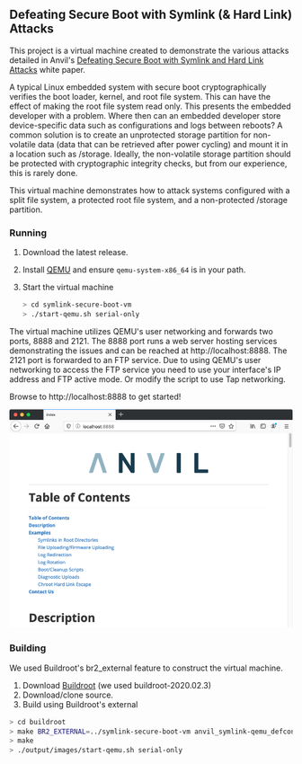 ## Defeating Secure Boot with Symlink (& Hard Link) Attacks

This project is a virtual machine created to demonstrate the various attacks detailed in Anvil's [Defeating Secure Boot with Symlink and Hard Link Attacks]() white paper.

A typical Linux embedded system with secure boot cryptographically verifies the boot loader, kernel, and root file system. This can have the effect of making the root file system read only. This presents the embedded developer with a problem. Where then can an embedded developer store device-specific data such as configurations and logs between reboots? A common solution is to create an unprotected storage partition for non-volatile data (data that can be retrieved after power cycling) and mount it in a location such as /storage. Ideally, the non-volatile storage partition should be protected with cryptographic integrity checks, but from our experience, this is rarely done.

This virtual machine demonstrates how to attack systems configured with a split file system, a protected root file system, and a non-protected /storage partition.

### Running

1. Download the latest release.

2. Install [QEMU](https://www.qemu.org) and ensure `qemu-system-x86_64` is in your path.

3. Start the virtual machine

   ```sh
   > cd symlink-secure-boot-vm
   > ./start-qemu.sh serial-only
   ```

The virtual machine utilizes QEMU's user networking and forwards two ports, 8888 and 2121. The 8888 port runs a web server hosting services demonstrating the issues and can be reached at http://localhost:8888. The 2121 port is forwarded to an FTP service. Due to using QEMU's user networking to access the FTP service you need to use your interface's IP address and FTP active mode. Or modify the script to use Tap networking.

Browse to http://localhost:8888 to get started!

![screenshot](screenshot.png)

### Building

We used Buildroot's br2_external feature to construct the virtual machine.

1. Download [Buildroot](https://buildroot.org/download.html) (we used buildroot-2020.02.3)
2. Download/clone source.
3. Build using Buildroot's external  

```sh
> cd buildroot
> make BR2_EXTERNAL=../symlink-secure-boot-vm anvil_symlink-qemu_defconfig
> make
> ./output/images/start-qemu.sh serial-only
```

